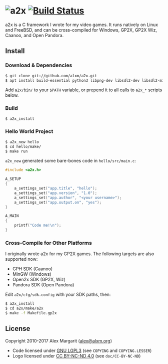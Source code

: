 ![a2x](https://github.com/alxm/a2x/raw/master/doc/a2x-logo.png "a2x") [![Build Status](https://travis-ci.org/alxm/a2x.svg?branch=master)](https://travis-ci.org/alxm/a2x)
=========================================================================================================================================================================

a2x is a C framework I wrote for my video games. It runs natively on Linux and FreeBSD, and can be cross-compiled for Windows, GP2X, GP2X Wiz, Caanoo, and Open Pandora.

Install
-------

### Download & Dependencies

```sh
$ git clone git://github.com/alxm/a2x.git
$ apt install build-essential python3 libpng-dev libsdl2-dev libsdl2-mixer-dev
```

Add `a2x/bin/` to your `$PATH` variable, or prepend it to all calls to `a2x_*` scripts below.

### Build

```sh
$ a2x_install
```

### Hello World Project

```sh
$ a2x_new hello
$ cd hello/make/
$ make run
```

`a2x_new` generated some bare-bones code in `hello/src/main.c`:

```C
#include <a2x.h>

A_SETUP
{
    a_settings_set("app.title", "hello");
    a_settings_set("app.version", "1.0");
    a_settings_set("app.author", "<your username>");
    a_settings_set("app.output.on", "yes");
}

A_MAIN
{
    printf("Code me!\n");
}
```

### Cross-Compile for Other Platforms

I originally wrote a2x for my GP2X games. The following targets are also supported now:

* GPH SDK (Caanoo)
* MinGW (Windows)
* Open2x SDK (GP2X, Wiz)
* Pandora SDK (Open Pandora)

Edit `a2x/cfg/sdk.config` with your SDK paths, then:

```sh
$ a2x_install
$ cd a2x/make/a2x
$ make -f Makefile.gp2x
```

License
-------

Copyright 2010-2017 Alex Margarit (alex@alxm.org)

* Code licensed under [GNU LGPL3](https://www.gnu.org/licenses/lgpl.html) (see `COPYING` and `COPYING.LESSER`)
* Logo licensed under [CC BY-NC-ND 4.0](https://creativecommons.org/licenses/by-nc-nd/4.0/) (see `doc/CC-BY-NC-ND`)
